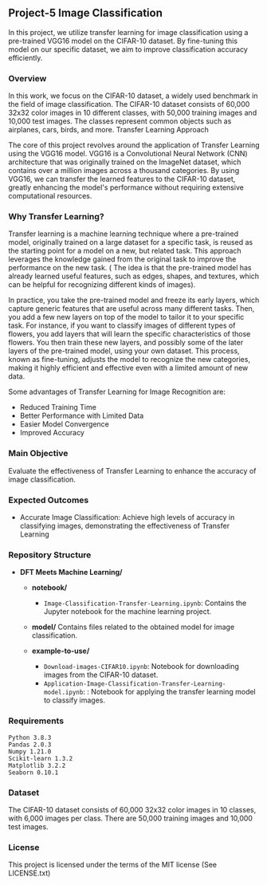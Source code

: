 ## Project-5 Image Classification 

In this project, we utilize transfer learning for image classification using a pre-trained VGG16 model on the CIFAR-10 dataset. By fine-tuning this model on our specific dataset, we aim to improve classification accuracy efficiently. 

### Overview

In this work, we focus on the CIFAR-10 dataset, a widely used benchmark in the field of image classification. The CIFAR-10 dataset consists of 60,000 32x32 color images in 10 different classes, with 50,000 training images and 10,000 test images. The classes represent common objects such as airplanes, cars, birds, and more.
Transfer Learning Approach

The core of this project revolves around the application of Transfer Learning using the VGG16 model. VGG16 is a Convolutional Neural Network (CNN) architecture that was originally trained on the ImageNet dataset, which contains over a million images across a thousand categories. By using VGG16, we can transfer the learned features to the CIFAR-10 dataset, greatly enhancing the model's performance without requiring extensive computational resources.


### Why Transfer Learning?

Transfer learning is a machine learning technique where a pre-trained model, originally trained on a large dataset for a specific task, is reused as the starting point for a model on a new, but related task. This approach leverages the knowledge gained from the original task to improve the performance on the new task. ( The idea is that the pre-trained model has already learned useful features, such as edges, shapes, and textures, which can be helpful for recognizing different kinds of images).

In practice, you take the pre-trained model and freeze its early layers, which capture generic features that are useful across many different tasks. Then, you add a few new layers on top of the model to tailor it to your specific task. For instance, if you want to classify images of different types of flowers, you add layers that will learn the specific characteristics of those flowers. You then train these new layers, and possibly some of the later layers of the pre-trained model, using your own dataset. This process, known as fine-tuning, adjusts the model to recognize the new categories, making it highly efficient and effective even with a limited amount of new data.

Some advantages of Transfer Learning for Image Recognition are:
- Reduced Training Time
- Better Performance with Limited Data
- Easier Model Convergence
- Improved Accuracy



### Main Objective
 Evaluate the effectiveness of Transfer Learning to enhance the accuracy of image classification.

### Expected Outcomes
* Accurate Image Classification: Achieve high levels of accuracy in classifying images, demonstrating the effectiveness of Transfer Learning



### Repository Structure

- **DFT Meets Machine Learning/**
  - **notebook/**
    - `Image-Classification-Transfer-Learning.ipynb`: Contains the Jupyter notebook for the machine learning project.
    
  - **model/**
    Contains files related to the obtained model for image classification.
  - **example-to-use/**
    - `Download-images-CIFAR10.ipynb`: Notebook for downloading images from the CIFAR-10 dataset.
    - `Application-Image-Classification-Transfer-Learning-model.ipynb`: : Notebook for applying the transfer learning model to classify images.


### Requirements 

    Python 3.8.3
    Pandas 2.0.3
    Numpy 1.21.0
    Scikit-learn 1.3.2
    Matplotlib 3.2.2
    Seaborn 0.10.1


### Dataset


The CIFAR-10 dataset consists of 60,000 32x32 color images in 10 classes, with 6,000 images per class. There are 50,000 training images and 10,000 test images.



### License
This project is licensed under the terms of the MIT license (See LICENSE.txt)
